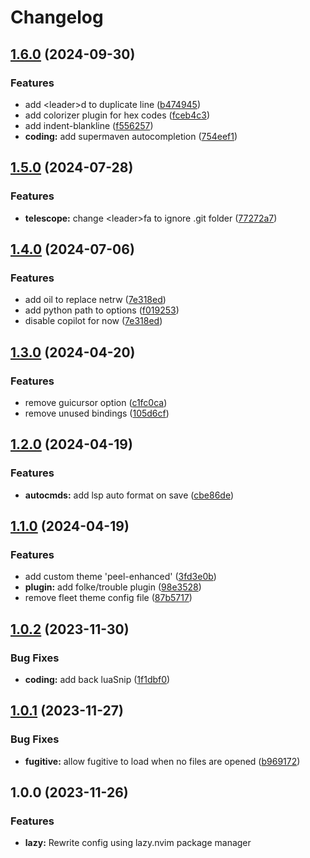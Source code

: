 # Changelog

## [1.6.0](https://github.com/sleiphir/nvim/compare/v1.5.0...v1.6.0) (2024-09-30)


### Features

* add &lt;leader&gt;d to duplicate line ([b474945](https://github.com/sleiphir/nvim/commit/b47494563df56123609db1071d40b7db250846f3))
* add colorizer plugin for hex codes ([fceb4c3](https://github.com/sleiphir/nvim/commit/fceb4c35c6ed8f142fca9a8afc2771a8330e8160))
* add indent-blankline ([f556257](https://github.com/sleiphir/nvim/commit/f556257710b5f093a470c28da696a92309162695))
* **coding:** add supermaven autocompletion ([754eef1](https://github.com/sleiphir/nvim/commit/754eef18b9ea88b3b50fee47c41c5375ef272403))

## [1.5.0](https://github.com/sleiphir/nvim/compare/v1.4.0...v1.5.0) (2024-07-28)


### Features

* **telescope:** change &lt;leader&gt;fa to ignore .git folder ([77272a7](https://github.com/sleiphir/nvim/commit/77272a70d3fb1ab439585e68d58c55c80baebf1f))

## [1.4.0](https://github.com/sleiphir/nvim/compare/v1.3.0...v1.4.0) (2024-07-06)


### Features

* add oil to replace netrw ([7e318ed](https://github.com/sleiphir/nvim/commit/7e318ed9166d2f5a76149ec6785d93ee63395ea2))
* add python path to options ([f019253](https://github.com/sleiphir/nvim/commit/f019253e4a4bd9d46b11ce1c0060f739d303d96a))
* disable copilot for now ([7e318ed](https://github.com/sleiphir/nvim/commit/7e318ed9166d2f5a76149ec6785d93ee63395ea2))

## [1.3.0](https://github.com/sleiphir/nvim/compare/v1.2.0...v1.3.0) (2024-04-20)


### Features

* remove guicursor option ([c1fc0ca](https://github.com/sleiphir/nvim/commit/c1fc0cad117cf6710e90201bcd117ad2717b28ec))
* remove unused bindings ([105d6cf](https://github.com/sleiphir/nvim/commit/105d6cf2eab4cf8e7f736dab6054113f290b2d36))

## [1.2.0](https://github.com/sleiphir/nvim/compare/v1.1.0...v1.2.0) (2024-04-19)


### Features

* **autocmds:** add lsp auto format on save ([cbe86de](https://github.com/sleiphir/nvim/commit/cbe86ded28b899087a6d3b1891d3d8d755d6c614))

## [1.1.0](https://github.com/sleiphir/nvim/compare/v1.0.2...v1.1.0) (2024-04-19)


### Features

* add custom theme 'peel-enhanced' ([3fd3e0b](https://github.com/sleiphir/nvim/commit/3fd3e0b6bfa7e9bb9d0ce9fa2f35d25ffe0e10a6))
* **plugin:** add folke/trouble plugin ([98e3528](https://github.com/sleiphir/nvim/commit/98e35282d410dbe42365b5927d841fe23a274b0b))
* remove fleet theme config file ([87b5717](https://github.com/sleiphir/nvim/commit/87b571752a2f99e4951edd8b2c146ad5ddb41f81))

## [1.0.2](https://github.com/sleiphir/nvim/compare/v1.0.1...v1.0.2) (2023-11-30)


### Bug Fixes

* **coding:** add back luaSnip ([1f1dbf0](https://github.com/sleiphir/nvim/commit/1f1dbf06c67824107598bcce9c4802f97da08536))

## [1.0.1](https://github.com/sleiphir/nvim/compare/v1.0.0...v1.0.1) (2023-11-27)


### Bug Fixes

* **fugitive:** allow fugitive to load when no files are opened ([b969172](https://github.com/sleiphir/nvim/commit/b969172234b77b06bc35c8f3ceb0319ad07ac4ca))

## 1.0.0 (2023-11-26)

### Features

* **lazy:** Rewrite config using lazy.nvim package manager
